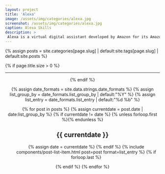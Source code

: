```yaml
---
layout: project
title: 'Alexa'
image: /assets/img/categories/alexa.jpg
screenshot: /assets/img/categories/alexa.jpg
caption: Alexa Skills
description: >
 Alexa is a virtual digital assistant developed by Amazon for its Amazon Echo and Echo Dot line of computing devices. 
---
```


{% assign posts = site.categories[page.slug] | default:site.tags[page.slug] | default:site.posts %}

{% if page.title.size > 0 %}
  <header>
   
  <hr class="sr-only"/>
{% endif %}


{% assign date_formats  = site.data.strings.date_formats               %}
{% assign list_group_by = date_formats.list_group_by | default:"%Y"    %}
{% assign list_entry    = date_formats.list_entry    | default:"%d %b" %}

{% for post in posts %}
  {% assign currentdate = post.date | date:list_group_by %}
  {% if currentdate != date %}
    {% unless forloop.first %}</ul>{% endunless %}
    <h2 id="{{ list_group_by | slugify }}-{{ currentdate | slugify }}" class="hr">{{ currentdate }}</h2>
    <ul class="related-posts">
    {% assign date = currentdate %}
  {% endif %}
  {% include components/post-list-item.html post=post format=list_entry %}
  {% if forloop.last %}</ul>{% endif %}
{% endfor %}